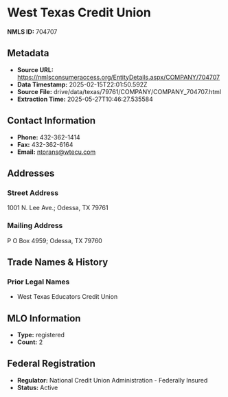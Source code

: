 # West Texas Credit Union

**NMLS ID:** 704707

## Metadata
- **Source URL:** https://nmlsconsumeraccess.org/EntityDetails.aspx/COMPANY/704707
- **Data Timestamp:** 2025-02-15T22:01:50.592Z
- **Source File:** drive/data/texas/79761/COMPANY/COMPANY_704707.html
- **Extraction Time:** 2025-05-27T10:46:27.535584

## Contact Information
- **Phone:** 432-362-1414
- **Fax:** 432-362-6164
- **Email:** ntorans@wtecu.com

## Addresses
### Street Address
1001 N. Lee Ave.; Odessa, TX 79761

### Mailing Address
P O Box 4959; Odessa, TX 79760

## Trade Names & History
### Prior Legal Names
- West Texas Educators Credit Union

## MLO Information
- **Type:** registered
- **Count:** 2

## Federal Registration
- **Regulator:** National Credit Union Administration - Federally Insured
- **Status:** Active
